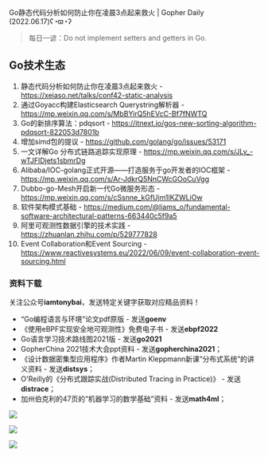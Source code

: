 Go静态代码分析如何防止你在凌晨3点起来救火 | Gopher Daily (2022.06.17)ʕ◔ϖ◔ʔ

>每日一谚：Do not implement setters and getters in Go.

## Go技术生态

1. 静态代码分析如何防止你在凌晨3点起来救火 - https://xeiaso.net/talks/conf42-static-analysis
2. 通过Goyacc构建Elasticsearch Querystring解析器 - https://mp.weixin.qq.com/s/MbBYirQ5hEVcC-Bf7fNWTQ
3. Go的新排序算法：pdqsort - https://itnext.io/gos-new-sorting-algorithm-pdqsort-822053d7801b
4. 增加simd包的提议 - https://github.com/golang/go/issues/53171
5. 一文详解Go 分布式链路追踪实现原理 - https://mp.weixin.qq.com/s/JLy_-wTJFlDjets1sbmrDg
6. Alibaba/IOC-golang正式开源——打造服务于go开发者的IOC框架 - https://mp.weixin.qq.com/s/Ar-JdkrQ5NnCWcGOoCuVgg
7. Dubbo-go-Mesh开启新一代Go微服务形态 - https://mp.weixin.qq.com/s/cSsnne_kGfUjm1lKZWLiOw
8. 软件架构模式基础 - https://medium.com/@liams_o/fundamental-software-architectural-patterns-663440c5f9a5
9. 阿里可观测性数据引擎的技术实践 - https://zhuanlan.zhihu.com/p/529777828
10. Event Collaboration和Event Sourcing - https://www.reactivesystems.eu/2022/06/09/event-collaboration-event-sourcing.html

### 资料下载

关注公众号**iamtonybai**，发送特定关键字获取对应精品资料！

* “Go编程语言与环境”论文pdf原版 - 发送**goenv**
* 《使用eBPF实现安全地可观测性》免费电子书 - 发送**ebpf2022**
* Go语言学习技术路线图2021版 - 发送**go2021**
* GopherChina 2021技术大会ppt资料 - 发送**gopherchina2021**；
* 《设计数据密集型应用程序》作者Martin Kleppmann新课“分布式系统”的讲义资料 - 发送**distsys**；
* O'Reilly的《分布式跟踪实战(Distributed Tracing in Practice)》 - 发送**distrace**；
* 加州伯克利的47页的“机器学习的数学基础”资料 - 发送**math4ml**；

![](https://mmbiz.qpic.cn/mmbiz_png/cH6WzfQ94mb54jsFJZ3Knmz8obUsf3PBShthmdSw5E01TcYmUReGkj0BWpxHak1HlnlzHvLmKax53YSGr7aNlA/0?wx_fmt=png)

![](https://mmbiz.qpic.cn/mmbiz_png/cH6WzfQ94mZsOgPXTXZgWiaE03ib9r9WFJXC6xJCA5Y6VSesOZqlGxYfODibvR7UPGxiaM7SZZNQZkRtggPXEfBdwQ/0?wx_fmt=png)

![](https://mmbiz.qpic.cn/mmbiz_png/cH6WzfQ94mb54jsFJZ3Knmz8obUsf3PBrSoqeMvoWCticN2cpU64fJ0FYQdXJhP7ia7WRh8628uOAsQYeE2NibRRw/0?wx_fmt=png)

